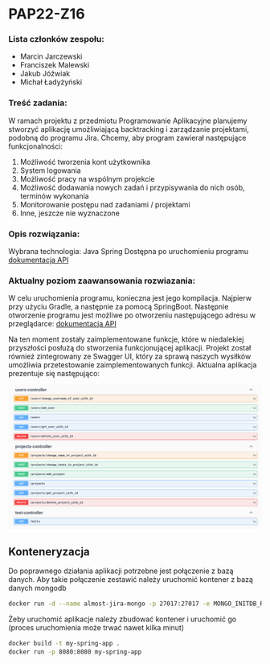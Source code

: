 # PAP22-Z16

### Lista członków zespołu:
<ul>
    <li>Marcin Jarczewski</li>
    <li>Franciszek Malewski</li>
    <li>Jakub Jóźwiak</li>
    <li>Michał Ładyżyński</li>
</ul>

### Treść zadania:
W ramach projektu z przedmiotu Programowanie Aplikacyjne planujemy stworzyć aplikację umożliwiającą backtracking i zarządzanie projektami, podobną do programu Jira. Chcemy, aby program zawierał następujące funkcjonalności:
<ol>
    <li>Możliwość tworzenia kont użytkownika</li>
    <li>System logowania</li>
    <li>Możliwość pracy na wspólnym projekcie</li>
    <li>Możliwość dodawania nowych zadań i przypisywania do nich osób, terminów wykonania</li>
    <li>Monitorowanie postępu nad zadaniami / projektami</li>
    <li>Inne, jeszcze nie wyznaczone</li>
</ol>

### Opis rozwiązania:
Wybrana technologia: Java Spring
Dostępna po uruchomieniu programu [dokumentacja API]

### Aktualny poziom zaawansowania rozwiazania:
W celu uruchomienia programu, konieczna jest jego kompilacja. Najpierw przy użyciu Gradle, a następnie za pomocą SpringBoot.
Następnie otworzenie programu jest możliwe po otworzeniu następującego adresu w przeglądarce: [dokumentacja API]

Na ten moment zostały zaimplementowane funkcje, które w niedalekiej przyszłości posłużą do stworzenia funkcjonującej aplikacji.
Projekt został również zintegrowany ze Swagger UI, który za sprawą naszych wysiłków umożliwia przetestowanie zaimplementowanych funkcji.
Aktualna aplikacja prezentuje się następująco:

![Current implementation](img/swagger.png)


## Konteneryzacja
Do poprawnego działania aplikacji potrzebne jest połączenie z bazą danych.
Aby takie połączenie zestawić należy uruchomić kontener z bazą danych mongodb
```bash
docker run -d --name almost-jira-mongo -p 27017:27017 -e MONGO_INITDB_ROOT_USERNAME=root -e MONGO_INITDB_ROOT_PASSWORD=okon2137 mongo
```

Żeby uruchomić aplikacje należy zbudować kontener i uruchomić go (proces uruchomienia może trwać nawet kilka minut)
```bash
docker build -t my-spring-app .
docker run -p 8080:8080 my-spring-app
```


[//]: # (/home/percival/.jdks/temurin-17.0.5/bin/java  -jar /home/percival/src/pap22z-z16/almost-jira/build/libs/almost-jira-0.0.1-SNAPSHOT-plain.jar)

[//]: # (link)
[dokumentacja API]: http://localhost:8080/swagger-ui/index.html
